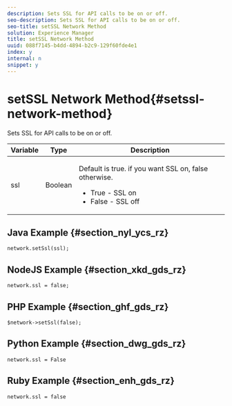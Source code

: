 ```yaml
---
description: Sets SSL for API calls to be on or off.
seo-description: Sets SSL for API calls to be on or off.
seo-title: setSSL Network Method
solution: Experience Manager
title: setSSL Network Method
uuid: 088f7145-b4dd-4894-b2c9-129f60fde4e1
index: y
internal: n
snippet: y
---
```


# setSSL Network Method{#setssl-network-method}

Sets SSL for API calls to be on or off.

<table id="properties_gq4_jyf_5y" class="simpletable properties" cellpadding="4" cellspacing="0"> 
 <thead class="prophead sthead"> 
  <th class="proptypehd"> Variable </th> 
  <th class="propvaluehd"> Type </th> 
  <th class="propdeschd"> Description </th> 
 </thead> 
 <tr class="property strow"> 
  <td class="proptype stentry"> <span class="varname"> ssl </span> </td> 
  <td class="propvalue stentry"> Boolean </td> 
  <td class="propdesc stentry"> <p>Default is true. if you want SSL on, false otherwise. 
    <ul id="ul_gdz_5cs_rz"> 
     <li>True - SSL on</li> 
     <li>False - SSL off</li> 
    </ul></p> </td> 
 </tr> 
</table>

## Java Example {#section_nyl_ycs_rz}

```
network.setSsl(ssl); 

```

## NodeJS Example {#section_xkd_gds_rz}

```
network.ssl = false; 

```

## PHP Example {#section_ghf_gds_rz}

```
$network->setSsl(false); 

```

## Python Example {#section_dwg_gds_rz}

```
network.ssl = False 

```

## Ruby Example {#section_enh_gds_rz}

```
network.ssl = false 

```

